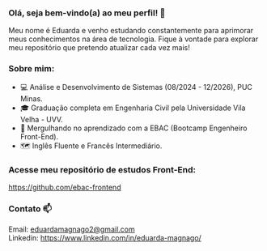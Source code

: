 ### Olá, seja bem-vindo(a) ao meu perfil! 👋
Meu nome é Eduarda e venho estudando constantemente para aprimorar meus conhecimentos na área de tecnologia.
Fique à vontade para explorar meu repositório que pretendo atualizar cada vez mais!

### Sobre mim:
- 💻 Análise e Desenvolvimento de Sistemas (08/2024 - 12/2026), PUC Minas.
- 🎓 Graduação completa em Engenharia Civil pela Universidade Vila Velha - UVV.
- 🤿 Mergulhando no aprendizado com a EBAC (Bootcamp Engenheiro Front-End).
- 🗺️ Inglês Fluente e Francês Intermediário.

### Acesse meu repositório de estudos Front-End:
https://github.com/ebac-frontend

### Contato 📫
Email: eduardamagnago2@gmail.com<br>
Linkedin: https://www.linkedin.com/in/eduarda-magnago/<br>

